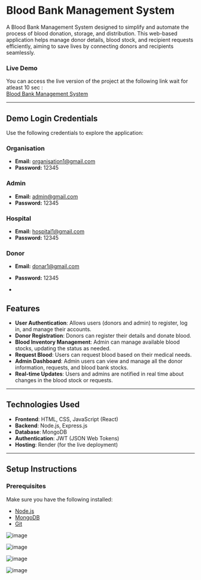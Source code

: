# Blood Bank Management System

A Blood Bank Management System designed to simplify and automate the process of blood donation, storage, and distribution. This web-based application helps manage donor details, blood stock, and recipient requests efficiently, aiming to save lives by connecting donors and recipients seamlessly.

### Live Demo

You can access the live version of the project at the following link wait for atleast 10 sec :  
[Blood Bank Management System](https://lifesaver-n0jt.onrender.com/login)

---

## Demo Login Credentials  
Use the following credentials to explore the application:  

### Organisation  
- **Email:** organisation1@gmail.com  
- **Password:** 12345  

### Admin  
- **Email:** admin@gmail.com  
- **Password:** 12345  

### Hospital  
- **Email:** hospital1@gmail.com  
- **Password:** 12345  

### Donor  
- **Email:** donar1@gmail.com  
- **Password:** 12345

- 

## Features

- **User Authentication**: Allows users (donors and admin) to register, log in, and manage their accounts.
- **Donor Registration**: Donors can register their details and donate blood.
- **Blood Inventory Management**: Admin can manage available blood stocks, updating the status as needed.
- **Request Blood**: Users can request blood based on their medical needs.
- **Admin Dashboard**: Admin users can view and manage all the donor information, requests, and blood bank stocks.
- **Real-time Updates**: Users and admins are notified in real time about changes in the blood stock or requests.

---

## Technologies Used

- **Frontend**: HTML, CSS, JavaScript (React)
- **Backend**: Node.js, Express.js
- **Database**: MongoDB
- **Authentication**: JWT (JSON Web Tokens)
- **Hosting**: Render (for the live deployment)

---

## Setup Instructions

### Prerequisites

Make sure you have the following installed:

- [Node.js](https://nodejs.org/)
- [MongoDB](https://www.mongodb.com/)
- [Git](https://git-scm.com/)


![image](https://github.com/user-attachments/assets/3f58bf82-1492-41ca-81bf-cba61fc4e0e3)

![image](https://github.com/user-attachments/assets/cf1306e9-6714-4dd4-87e6-aaec1228f6dc)

![image](https://github.com/user-attachments/assets/bf5a182b-8920-4fd9-aeb3-562a16f11ba4)

![image](https://github.com/user-attachments/assets/75da8d71-08a1-461b-87e8-4dff06546a95)





  
  
  
